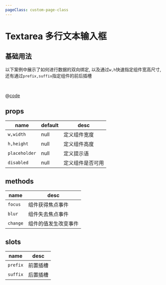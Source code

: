 ```yaml
---
pageClass: custom-page-class
---
```


# Textarea 多行文本输入框

## 基础用法

以下案例中展示了如何进行数据的双向绑定, 以及通过`w,h`快速指定组件宽高尺寸, 还有通过`prefix,suffix`指定组件的前后插槽

<br/>

<Textarea-Base/>

@[code](../.vuepress/components/Textarea/Base.vue)

## props

| name          | default | desc             |
| ------------- | ------- | ---------------- |
| `w,width`     | null    | 定义组件宽度     |
| `h,height`    | null    | 定义组件高度     |
| `placeholder` | null    | 定义提示语       |
| `disabled`    | null    | 定义组件是否可用 |

## methods

| name     | desc                 |
| -------- | -------------------- |
| `focus`  | 组件获得焦点事件     |
| `blur`   | 组件失去焦点事件     |
| `change` | 组件的值发生改变事件 |

## slots

| name     | desc     |
| -------- | -------- |
| `prefix` | 前置插槽 |
| `suffix` | 后置插槽 |
